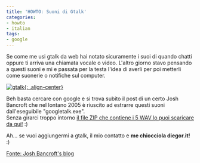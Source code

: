 ```yaml
---
title: 'HOWTO: Suoni di Gtalk'
categories:
- howto
- italian
tags:
- google
---
```

Se come me usi gtalk da web hai notato sicuramente i suoi di quando chatti
oppure ti arriva una chiamata vocale o video. L'altro giorno stavo pensando a
questi suoni e mi e passata per la testa l'idea di averli per poi metterli
come suonerie o notifiche sul computer.

[![gtalk]({{site.url}}/assets/images/gtalk.png){: .align-center}]({{site.url}}/assets/images/gtalk.png)

Beh basta cercare con google e si trova subito il post di un certo Josh
Bancroft che nel lontano 2005 è riuscito ad estrarre questi suoni
dall'eseguibile "googletalk.exe".  
Senza girarci troppo intorno [il file ZIP che contiene i 5 WAV lo puoi
scaricare da qui!]({{site.url}}/files/GoogleTalkSounds.zip "Gtalk Sounds" )
:)

Ah... se vuoi aggiungermi a gtalk, il mio contatto e **me chiocciola diegor.it!** :)

[Fonte: Josh Bancroft's blog](http://www.tinyscreenfuls.com/2005/12/google-talk-sounds/)

